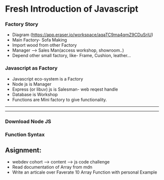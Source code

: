 # Fresh Introduction of Javascript

### Factory Story
- Diagram (https://app.eraser.io/workspace/aqaTC9ma4qmZ9CDuSriU)
- Main Factory- Sofa Making
- Import wood from other Factory
- Manager --> Sales Man(access workshop, showroom..)
- Depend other small factory, like- Frame, Cushion, leather...

### Javascript as Factory
- Javascript eco-system is a Factory
- Node js is Manager
- Express (or libuv) js is Salesman- web reqest handle
- Database is Workshop
- Functions are Mini factory to give functionality.


<hr><hr>

### Download Node JS
### Function Syntax


## Asignment:
- webdev cohort --> content --> js code challenge
- Read documentation of Array from mdn
- Write an articale over Faverate 10 Array Function with personal Example
